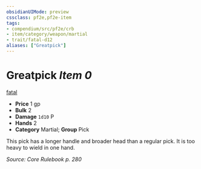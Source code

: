 ```yaml
---
obsidianUIMode: preview
cssclass: pf2e,pf2e-item
tags:
- compendium/src/pf2e/crb
- item/category/weapon/martial
- trait/fatal-d12
aliases: ["Greatpick"]
---
```

# Greatpick *Item 0*  
[fatal <d12>](../../../Rules/traits/fatal.md)  

- **Price** 1 gp
- **Bulk** 2
- **Damage** `1d10` P
- **Hands** 2
- **Category** Martial; **Group** Pick 

This pick has a longer handle and broader head than a regular pick. It is too heavy to wield in one hand.

*Source: Core Rulebook p. 280*